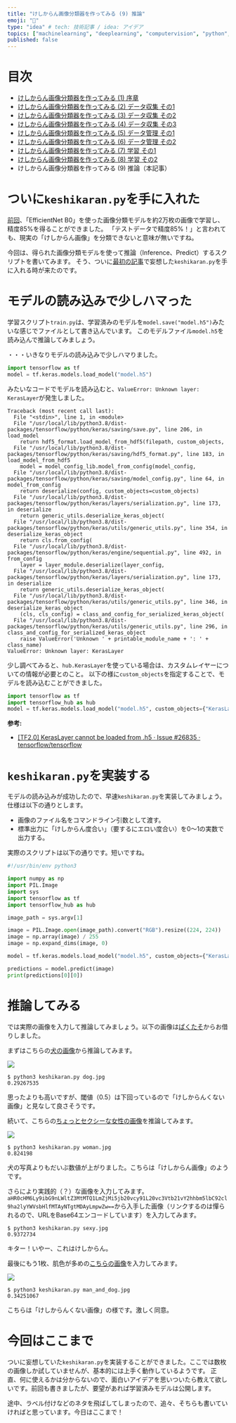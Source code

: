 ```yaml
---
title: "けしからん画像分類器を作ってみる (9) 推論"
emoji: "👙"
type: "idea" # tech: 技術記事 / idea: アイデア
topics: ["machinelearning", "deeplearning", "computervision", "python", "keras"]
published: false
---
```


# 目次

* [けしからん画像分類器を作ってみる (1) 序章](202102-pornography-classifier-1)
* [けしからん画像分類器を作ってみる (2) データ収集 その1](202102-pornography-classifier-2)
* [けしからん画像分類器を作ってみる (3) データ収集 その2](202102-pornography-classifier-3)
* [けしからん画像分類器を作ってみる (4) データ収集 その3](202103-pornography-classifier-4)
* [けしからん画像分類器を作ってみる (5) データ管理 その1](202103-pornography-classifier-5)
* [けしからん画像分類器を作ってみる (6) データ管理 その2](202103-pornography-classifier-6)
* [けしからん画像分類器を作ってみる (7) 学習 その1](202104-pornography-classifier-7)
* [けしからん画像分類器を作ってみる (8) 学習 その2](202104-pornography-classifier-8)
* けしからん画像分類器を作ってみる (9) 推論（本記事）

# ついに`keshikaran.py`を手に入れた

[前回](202104-pornography-classifier-8)、「EfficientNet B0」を使った画像分類モデルを約2万枚の画像で学習し、精度85%を得ることができました。
「テストデータで精度85%！」と言われても、現実の「けしからん画像」を分類できないと意味が無いですね。

今回は、得られた画像分類モデルを使って推論（Inference、Predict）するスクリプトを書いてみます。
そう、ついに[最初の記事](202102-pornography-classifier-1)で妄想した`keshikaran.py`を手に入れる時が来たのです。

# モデルの読み込みで少しハマった

学習スクリプト`train.py`は、学習済みのモデルを`model.save("model.h5")`みたいな感じでファイルとして書き込んでいます。
このモデルファイル`model.h5`を読み込んで推論してみましょう。

・・・いきなりモデルの読み込みで少しハマりました。

```py
import tensorflow as tf
model = tf.keras.models.load_model("model.h5")
```

みたいなコードでモデルを読み込むと、`ValueError: Unknown layer: KerasLayer`が発生しました。

```
Traceback (most recent call last):
  File "<stdin>", line 1, in <module>
  File "/usr/local/lib/python3.8/dist-packages/tensorflow/python/keras/saving/save.py", line 206, in load_model
    return hdf5_format.load_model_from_hdf5(filepath, custom_objects,
  File "/usr/local/lib/python3.8/dist-packages/tensorflow/python/keras/saving/hdf5_format.py", line 183, in load_model_from_hdf5
    model = model_config_lib.model_from_config(model_config,
  File "/usr/local/lib/python3.8/dist-packages/tensorflow/python/keras/saving/model_config.py", line 64, in model_from_config
    return deserialize(config, custom_objects=custom_objects)
  File "/usr/local/lib/python3.8/dist-packages/tensorflow/python/keras/layers/serialization.py", line 173, in deserialize
    return generic_utils.deserialize_keras_object(
  File "/usr/local/lib/python3.8/dist-packages/tensorflow/python/keras/utils/generic_utils.py", line 354, in deserialize_keras_object
    return cls.from_config(
  File "/usr/local/lib/python3.8/dist-packages/tensorflow/python/keras/engine/sequential.py", line 492, in from_config
    layer = layer_module.deserialize(layer_config,
  File "/usr/local/lib/python3.8/dist-packages/tensorflow/python/keras/layers/serialization.py", line 173, in deserialize
    return generic_utils.deserialize_keras_object(
  File "/usr/local/lib/python3.8/dist-packages/tensorflow/python/keras/utils/generic_utils.py", line 346, in deserialize_keras_object
    (cls, cls_config) = class_and_config_for_serialized_keras_object(
  File "/usr/local/lib/python3.8/dist-packages/tensorflow/python/keras/utils/generic_utils.py", line 296, in class_and_config_for_serialized_keras_object
    raise ValueError('Unknown ' + printable_module_name + ': ' + class_name)
ValueError: Unknown layer: KerasLayer
```

少し調べてみると、`hub.KerasLayer`を使っている場合は、カスタムレイヤーについての情報が必要とのこと。
以下の様に`custom_objects`を指定することで、モデルを読み込むことができました。

```py
import tensorflow as tf
import tensorflow_hub as hub
model = tf.keras.models.load_model("model.h5", custom_objects={"KerasLayer": hub.KerasLayer})
```

**参考:**

* [[TF2.0] KerasLayer cannot be loaded from .h5 · Issue #26835 · tensorflow/tensorflow](https://github.com/tensorflow/tensorflow/issues/26835)

# `keshikaran.py`を実装する

モデルの読み込みが成功したので、早速`keshikaran.py`を実装してみましょう。仕様は以下の通りとします。

* 画像のファイル名をコマンドライン引数として渡す。
* 標準出力に「けしからん度合い」（要するにエロい度合い）を0〜1の実数で出力する。

実際のスクリプトは以下の通りです。短いですね。

```py:keshikaran.py
#!/usr/bin/env python3

import numpy as np
import PIL.Image
import sys
import tensorflow as tf
import tensorflow_hub as hub

image_path = sys.argv[1]

image = PIL.Image.open(image_path).convert("RGB").resize((224, 224))
image = np.array(image) / 255
image = np.expand_dims(image, 0)

model = tf.keras.models.load_model("model.h5", custom_objects={"KerasLayer": hub.KerasLayer})

predictions = model.predict(image)
print(predictions[0][0])
```

# 推論してみる

では実際の画像を入力して推論してみましょう。以下の画像は[ぱくたそ](https://www.pakutaso.com/)からお借りしました。

まずはこちらの[犬の画像](https://www.pakutaso.com/20170355090post-10833.html)から推論してみます。

![](https://storage.googleapis.com/zenn-user-upload/8f6nbepxl9as9f5wvurgam5ebsjo)

```
$ python3 keshikaran.py dog.jpg
0.29267535
```

思ったよりも高いですが、閾値（0.5）は下回っているので「けしからんくない画像」と見なして良さそうです。

続いて、こちらの[ちょっとセクシーな女性の画像](https://www.pakutaso.com/20200943246post-18368.html)を推論してみます。

![](https://storage.googleapis.com/zenn-user-upload/1c7oyioay8ey5tyqypaj3cgrqd75)

```
$ python3 keshikaran.py woman.jpg
0.824198
```

犬の写真よりもだいぶ数値が上がりました。こちらは「けしからん画像」のようです。

さらにより実践的（？）な画像を入力してみます。
`aHR0cHM6Ly9ibG9nLWltZ3MtMTQ1LmZjMi5jb20vcy91L20vc3Vtb21vY2hhbm5lbC92cl9ha2lyYWVsbHlfMTAyNTgtMDAyLmpwZw==`から入手した画像（リンクするのは憚られるので、URLをBase64エンコードしています）を入力してみます。

```
$ python3 keshikaran.py sexy.jpg
0.9372734
```

キター！いやー、これはけしからん。

最後にもう1枚、肌色が多めの[こちらの画像](https://www.pakutaso.com/20151207336post-6399.html)を入力してみます。

![](https://storage.googleapis.com/zenn-user-upload/f62658v3db0sqkqbavjx1dtcbp27)

```
$ python3 keshikaran.py man_and_dog.jpg
0.34251067
```

こちらは「けしからんくない画像」の様です。激しく同意。

# 今回はここまで

ついに妄想していた`keshikaran.py`を実装することができました。ここでは数枚の画像しか試していませんが、基本的には上手く動作しているようです。
正直、何に使えるかは分からないので、面白いアイデアを思いついたら教えて欲しいです。前回も書きましたが、要望があれば学習済みモデルは公開します。

途中、ラベル付けなどのネタを飛ばしてしまったので、追々、そちらも書いていければと思っています。今日はここまで！
